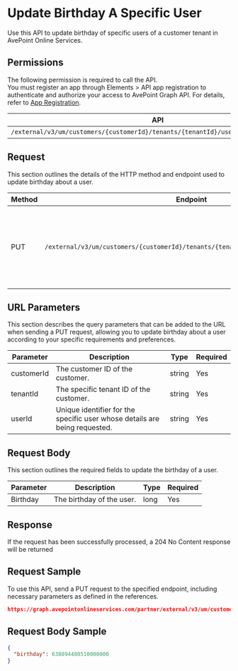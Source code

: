 # Update Birthday A Specific User

Use this API to update birthday of specific users of a customer tenant in AvePoint Online Services. 

## Permissions

The following permission is required to call the API.  
You must register an app through Elements > API app registration to authenticate and authorize your access to AvePoint Graph API. For details, refer to [App Registration](https://cdn.avepoint.com/assets/apelements-webhelp/avepoint-elements-for-partners/index.htm#!Documents/appregistration.htm).

| API | Permission  |
|-----------|--------|
| `/external/v3/um/customers/{customerId}/tenants/{tenantId}/users/{userId}/birthday`|partner.um.user.readwrite.all|  

## Request

This section outlines the details of the HTTP method and endpoint used to update birthday about a user.

| Method | Endpoint | Description |
|-----------|--------|------------|
| PUT | `/external/v3/um/customers/{customerId}/tenants/{tenantId}/users/{userId}/birthday` | Update birthday about a user of a customer tenant in AvePoint Online Services.|

## URL Parameters

This section describes the query parameters that can be added to the URL when sending a PUT request, allowing you to update birthday about a user according to your specific requirements and preferences.

| Parameter | Description | Type | Required |
| --- | --- | --- |---|
| customerId | The customer ID of the customer. | string | Yes |
| tenantId | The specific tenant ID of the customer. | string | Yes |
| userId | Unique identifier for the specific user whose details are being requested. | string | Yes |

## Request Body

This section outlines the required fields to update the birthday of a user.

| Parameter | Description | Type | Required |
| --- | --- | --- | --- |
| Birthday | The birthday of the user. | long | Yes |

## Response

If the request has been successfully processed, a 204 No Content response will be returned

## Request Sample

To use this API, send a PUT request to the specified endpoint, including necessary parameters as defined in the references. 

```json
https://graph.avepointonlineservices.com/partner/external/v3/um/customers/966f35cc-61f4-4070-819c-25cdbcf82a07/tenants/0c7715b3-bc2f-4c4c-a8a0-f3634dcfacec/users/7c18fd6f-fb26-4353-8dbd-5725fa9edc3f/birthday
```
## Request Body Sample

```json
{
  "birthday": 638894480510000000
}
```